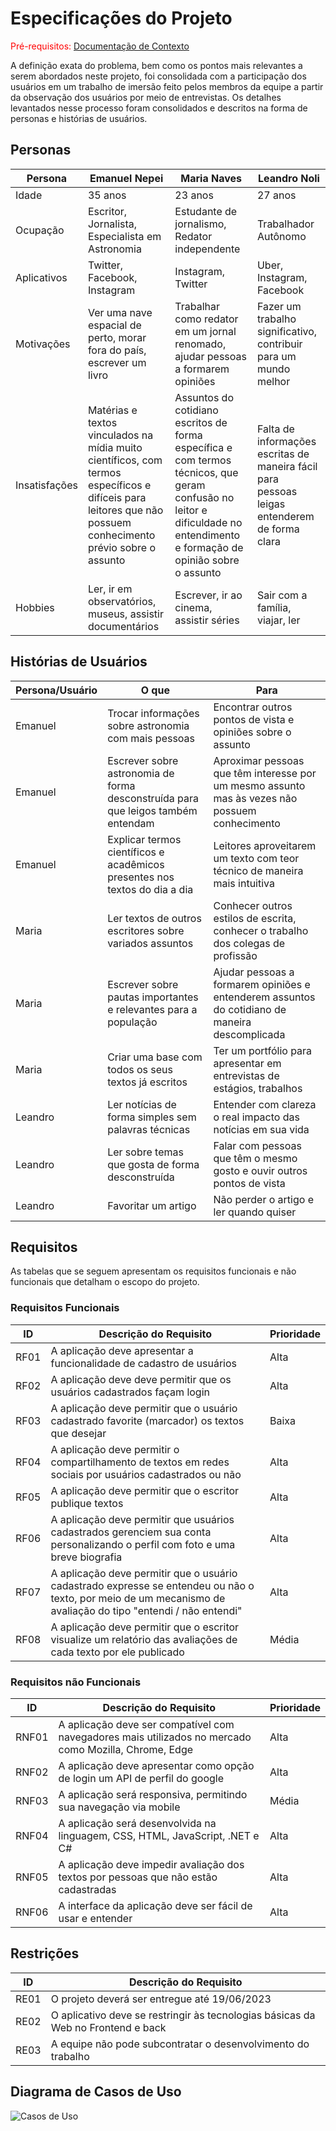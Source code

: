 # Especificações do Projeto

<span style="color:red">Pré-requisitos: <a href="1-Documentação de Contexto.md"> Documentação de Contexto</a></span>

A definição exata do problema, bem como os pontos mais relevantes a serem abordados neste projeto, foi consolidada com a participação dos usuários em um trabalho de imersão feito pelos membros da equipe a partir da observação dos usuários por meio de entrevistas. Os detalhes levantados nesse processo foram consolidados e descritos na forma de personas e histórias de usuários.


## Personas

| Persona  | Emanuel Nepei| Maria Naves | Leandro Noli |
| ------------- | ------------- | ------------- | ------------- |
| Idade  | 35 anos  | 23 anos | 27 anos |
| Ocupação  | Escritor, Jornalista, Especialista em Astronomia  | Estudante de jornalismo, Redator independente  | Trabalhador Autônomo |
| Aplicativos  | Twitter, Facebook, Instagram  | Instagram, Twitter  | Uber, Instagram, Facebook |
| Motivações  | Ver uma nave espacial de perto, morar fora do país, escrever um livro | Trabalhar como redator em um jornal renomado, ajudar pessoas a formarem opiniões | Fazer um trabalho significativo, contribuir para um mundo melhor |
| Insatisfações  | Matérias e textos vinculados na mídia muito científicos, com termos específicos e difíceis para leitores que não possuem conhecimento prévio sobre o assunto | Assuntos do cotidiano escritos de forma específica e com termos técnicos, que geram confusão no leitor e dificuldade no entendimento e formação de opinião sobre o assunto | Falta de informações escritas de maneira fácil para pessoas leigas entenderem de forma clara |
| Hobbies | Ler, ir em observatórios, museus, assistir documentários | Escrever, ir ao cinema, assistir séries | Sair com a família, viajar, ler |



## Histórias de Usuários

| Persona/Usuário | O que | Para |
| ------------- | ------------- | ------------- |
| Emanuel | Trocar informações sobre astronomia com mais pessoas | Encontrar outros pontos de vista e opiniões sobre o assunto |
| Emanuel | Escrever sobre astronomia de forma desconstruída para que leigos também entendam | Aproximar pessoas que têm interesse por um mesmo assunto mas às vezes não possuem conhecimento |
| Emanuel | Explicar termos científicos e acadêmicos presentes nos textos do dia a dia | Leitores aproveitarem um texto com teor técnico de maneira mais intuitiva |
| Maria | Ler textos de outros escritores sobre variados assuntos | Conhecer outros estilos de escrita, conhecer o trabalho dos colegas de profissão
| Maria | Escrever sobre pautas importantes e relevantes para a população | Ajudar pessoas a formarem opiniões e entenderem assuntos do cotidiano de maneira descomplicada
| Maria | Criar uma base com todos os seus textos já escritos | Ter um portfólio para apresentar em entrevistas de estágios, trabalhos
| Leandro | Ler notícias de forma simples sem palavras técnicas | Entender com clareza o real impacto das notícias em sua vida 
| Leandro | Ler sobre temas que gosta de forma desconstruída | Falar com pessoas que têm o mesmo gosto e ouvir outros pontos de vista
| Leandro | Favoritar um artigo | Não perder o artigo e ler quando quiser






## Requisitos

As tabelas que se seguem apresentam os requisitos funcionais e não funcionais que detalham o escopo do projeto.

### Requisitos Funcionais

| ID | Descrição do Requisito | Prioridade |
| ------------- | ------------- | ------------- |
| RF01 | A aplicação deve apresentar a funcionalidade de cadastro de usuários | Alta |
| RF02 | A aplicação deve deve permitir que os usuários cadastrados façam login | Alta |
| RF03 | A aplicação deve permitir que o usuário cadastrado favorite (marcador) os textos que desejar  | Baixa |
| RF04 | A aplicação deve permitir o compartilhamento de textos em redes sociais por usuários cadastrados ou não | Alta | 
| RF05 | A aplicação deve permitir que o escritor publique textos  | Alta |
| RF06 | A aplicação deve permitir que usuários cadastrados gerenciem sua conta personalizando o perfil com foto e uma breve biografia | Alta |
| RF07 | A aplicação deve permitir que o usuário cadastrado expresse se entendeu ou não o texto, por meio de um mecanismo de avaliação do tipo "entendi / não entendi"| Alta |
| RF08 | A aplicação deve permitir que o escritor visualize um relatório das avaliações de cada texto por ele publicado | Média |




### Requisitos não Funcionais
| ID | Descrição do Requisito | Prioridade |
| ------------- | ------------- | ------------- |
| RNF01 | A aplicação deve ser compatível com navegadores mais utilizados no mercado como Mozilla, Chrome, Edge | Alta |
| RNF02 | A aplicação deve apresentar como opção de login um API de perfil do google | Alta |
| RNF03 | A aplicação será responsiva, permitindo sua navegação via mobile | Média |
| RNF04 | A aplicação será desenvolvida na linguagem, CSS, HTML, JavaScript, .NET e C# | Alta |
| RNF05 | A aplicação deve impedir avaliação dos textos por pessoas que não estão cadastradas | Alta |
| RNF06 | A interface da aplicação deve ser fácil de usar e entender | Alta |




## Restrições
| ID | Descrição do Requisito |
| ------------- | ------------- |
| RE01 | O projeto deverá ser entregue até 19/06/2023 |
| RE02 | O aplicativo deve se restringir às tecnologias básicas da Web no Frontend e back |
| RE03 | A equipe não pode subcontratar o desenvolvimento do trabalho |




## Diagrama de Casos de Uso

![Casos de Uso](https://user-images.githubusercontent.com/114936348/230722422-21c1c664-dbf4-41bd-b58f-aa112570d736.jpg)



